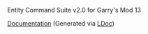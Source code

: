 
Entity Command Suite v2.0 for Garry's Mod 13

[Documentation](https://dl.dropboxusercontent.com/u/10388108/ecs_doc/index.html) (Generated via [LDoc](https://github.com/stevedonovan/LDoc))

